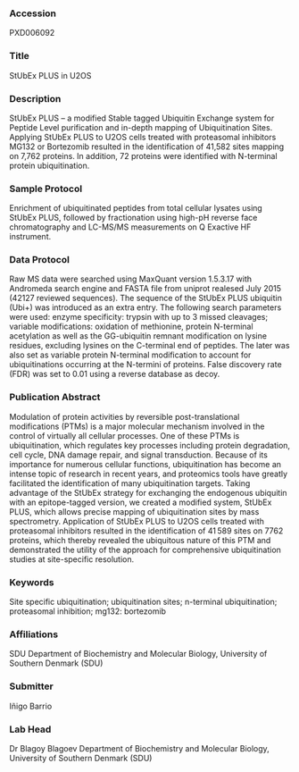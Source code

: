 ### Accession
PXD006092

### Title
StUbEx PLUS in U2OS

### Description
StUbEx PLUS – a modified Stable tagged Ubiquitin Exchange system for Peptide Level purification and in-depth mapping of Ubiquitination Sites. Applying StUbEx PLUS to U2OS cells treated with proteasomal inhibitors MG132 or Bortezomib resulted in the identification of 41,582 sites mapping on 7,762 proteins. In addition, 72 proteins were identified with N-terminal protein ubiquitination.

### Sample Protocol
Enrichment of ubiquitinated peptides from total cellular lysates using StUbEx PLUS, followed by fractionation using high-pH reverse face chromatography and LC-MS/MS measurements on Q Exactive HF instrument.

### Data Protocol
Raw MS data were searched using MaxQuant version 1.5.3.17 with Andromeda search engine and FASTA file from uniprot realesed July 2015 (42127 reviewed sequences). The sequence of the StUbEx PLUS ubiquitin (Ubi+) was introduced as an extra entry. The following search parameters were used: enzyme specificity: trypsin with up to 3 missed cleavages; variable modifications: oxidation of methionine, protein N-terminal acetylation as well as the GG-ubiquitin remnant modification on lysine residues, excluding lysines on the C-terminal end of peptides. The later was also set as variable protein N-terminal modification to account for ubiquitinations occurring at the N-termini of proteins. False discovery rate (FDR) was set to 0.01 using a reverse database as decoy.

### Publication Abstract
Modulation of protein activities by reversible post-translational modifications (PTMs) is a major molecular mechanism involved in the control of virtually all cellular processes. One of these PTMs is ubiquitination, which regulates key processes including protein degradation, cell cycle, DNA damage repair, and signal transduction. Because of its importance for numerous cellular functions, ubiquitination has become an intense topic of research in recent years, and proteomics tools have greatly facilitated the identification of many ubiquitination targets. Taking advantage of the StUbEx strategy for exchanging the endogenous ubiquitin with an epitope-tagged version, we created a modified system, StUbEx PLUS, which allows precise mapping of ubiquitination sites by mass spectrometry. Application of StUbEx PLUS to U2OS cells treated with proteasomal inhibitors resulted in the identification of 41&#x202f;589 sites on 7762 proteins, which thereby revealed the ubiquitous nature of this PTM and demonstrated the utility of the approach for comprehensive ubiquitination studies at site-specific resolution.

### Keywords
Site specific ubiquitination; ubiquitination sites; n-terminal ubiquitination; proteasomal inhibition; mg132: bortezomib

### Affiliations
SDU
Department of Biochemistry and Molecular Biology, University of Southern Denmark (SDU)

### Submitter
Iñigo Barrio

### Lab Head
Dr Blagoy Blagoev
Department of Biochemistry and Molecular Biology, University of Southern Denmark (SDU)


